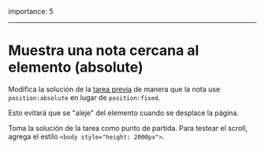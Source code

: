 importance: 5

---

# Muestra una nota cercana al elemento (absolute)

Modifica la solución de la [tarea previa](info:task/position-at) de manera que la nota use `position:absolute` en lugar de `position:fixed`.

Esto evitará que se "aleje" del elemento cuando se desplace la página.

Toma la solución de la tarea como punto de partida. Para testear el scroll, agrega el estilo `<body style="height: 2000px">`.
